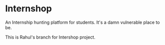 # Internshop
An Internship hunting platform for students. It's a damn vulnerable place to be.

This is Rahul's branch for Intershop project. 
